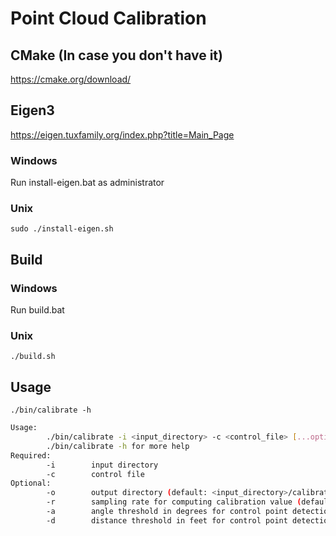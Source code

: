 # Point Cloud Calibration

## CMake (In case you don't have it)

https://cmake.org/download/

## Eigen3

https://eigen.tuxfamily.org/index.php?title=Main_Page

### Windows

Run install-eigen.bat as administrator

### Unix

```console
sudo ./install-eigen.sh
```

## Build

### Windows

Run build.bat

### Unix

```console
./build.sh
```

## Usage

```console
./bin/calibrate -h
```

```bash
Usage:
        ./bin/calibrate -i <input_directory> -c <control_file> [...options]
        ./bin/calibrate -h for more help
Required:
        -i        input directory
        -c        control file
Optional:
        -o        output directory (default: <input_directory>/calibrated)
        -r        sampling rate for computing calibration value (default: 100)
        -a        angle threshold in degrees for control point detection (default: 20)
        -d        distance threshold in feet for control point detection (default: 3)
```
